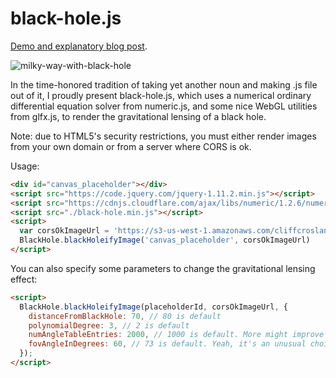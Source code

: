 # black-hole.js #

[Demo and explanatory blog post](https://cliffcrosland.com/posts/black-hole-js/).

![milky-way-with-black-hole](https://s3-us-west-1.amazonaws.com/cliffcrosland-public/black_hole_js/milky_way_with_black_hole.png)

In the time-honored tradition of taking yet another noun and making .js file out of it, I proudly present black-hole.js, which uses a numerical ordinary differential equation solver from numeric.js, and some nice WebGL utilities from glfx.js, to render the gravitational lensing of a black hole.

Note: due to HTML5's security restrictions, you must either render images from your own domain or from a server where CORS is ok.

Usage:
```html
<div id="canvas_placeholder"></div>
<script src="https://code.jquery.com/jquery-1.11.2.min.js"></script>
<script src="https://cdnjs.cloudflare.com/ajax/libs/numeric/1.2.6/numeric.js"></script>
<script src="./black-hole.min.js"></script>
<script>
  var corsOkImageUrl = 'https://s3-us-west-1.amazonaws.com/cliffcrosland-public/black_hole_js/milky_way.jpg';
  BlackHole.blackHoleifyImage('canvas_placeholder', corsOkImageUrl)
</script>
```

You can also specify some parameters to change the gravitational lensing effect:
```html
<script>
  BlackHole.blackHoleifyImage(placeholderId, corsOkImageUrl, {
    distanceFromBlackHole: 70, // 80 is default
    polynomialDegree: 3, // 2 is default
    numAngleTableEntries: 2000, // 1000 is default. More might improve quality but impact performance
    fovAngleInDegrees: 60, // 73 is default. Yeah, it's an unusual choice, but it just looked cool, ok?
  });
</script>
```
